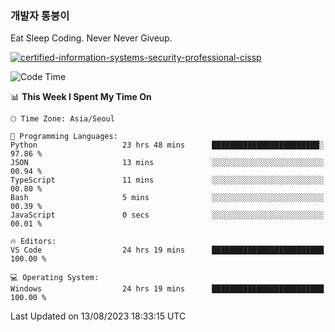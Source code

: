 ### 개발자 통붕이
Eat Sleep Coding.
Never Never Giveup.

[![certified-information-systems-security-professional-cissp](https://user-images.githubusercontent.com/44606727/157613689-acd84ec6-5f8f-4e79-89d9-a8d51f033634.png)](https://www.credly.com/badges/f394a010-85a0-450b-9136-8043af01d71c/public_url)

<!--START_SECTION:waka-->
![Code Time](http://img.shields.io/badge/Code%20Time-1%2C739%20hrs%209%20mins-blue)

📊 **This Week I Spent My Time On** 

```text
🕑︎ Time Zone: Asia/Seoul

💬 Programming Languages: 
Python                   23 hrs 48 mins      ████████████████████████░   97.86 % 
JSON                     13 mins             ░░░░░░░░░░░░░░░░░░░░░░░░░   00.94 % 
TypeScript               11 mins             ░░░░░░░░░░░░░░░░░░░░░░░░░   00.80 % 
Bash                     5 mins              ░░░░░░░░░░░░░░░░░░░░░░░░░   00.39 % 
JavaScript               0 secs              ░░░░░░░░░░░░░░░░░░░░░░░░░   00.01 % 

🔥 Editors: 
VS Code                  24 hrs 19 mins      █████████████████████████   100.00 % 

💻 Operating System: 
Windows                  24 hrs 19 mins      █████████████████████████   100.00 % 
```


 Last Updated on 13/08/2023 18:33:15 UTC
<!--END_SECTION:waka-->
